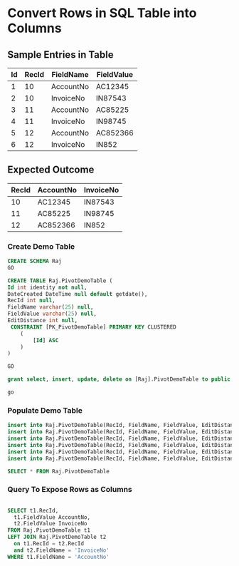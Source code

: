# Convert Rows in SQL Table into Columns

## Sample Entries in Table
|Id|RecId|FieldName|FieldValue|
|-|-----|---------|---------|
|1|10|AccountNo|AC12345|
|2|10|InvoiceNo|IN87543|
|3|11|AccountNo|AC85225|
|4|11|InvoiceNo|IN98745|
|5|12|AccountNo|AC852366|
|6|12|InvoiceNo|IN852|



## Expected Outcome

|RecId|AccountNo|InvoiceNo|
|-----|---------|---------|
|10|AC12345|IN87543|
|11|AC85225|IN98745|
|12|AC852366|IN852|

### Create Demo Table
```sql
CREATE SCHEMA Raj
GO

CREATE TABLE Raj.PivotDemoTable (
Id int identity not null,
DateCreated DateTime null default getdate(),
RecId int null,
FieldName varchar(25) null,
FieldValue varchar(25) null,
EditDistance int null,
 CONSTRAINT [PK_PivotDemoTable] PRIMARY KEY CLUSTERED 
    (
	    [Id] ASC
    )
)

GO

grant select, insert, update, delete on [Raj].PivotDemoTable to public

go

```

### Populate Demo Table

```sql
insert into Raj.PivotDemoTable(RecId, FieldName, FieldValue, EditDistance) SELECT 10, 'AccountNo', 'AC12345', 10
insert into Raj.PivotDemoTable(RecId, FieldName, FieldValue, EditDistance) SELECT 10, 'InvoiceNo', 'IN87543', 20
insert into Raj.PivotDemoTable(RecId, FieldName, FieldValue, EditDistance) SELECT 11, 'AccountNo', 'AC85225', 20
insert into Raj.PivotDemoTable(RecId, FieldName, FieldValue, EditDistance) SELECT 11, 'InvoiceNo', 'IN98745', 5
insert into Raj.PivotDemoTable(RecId, FieldName, FieldValue, EditDistance) SELECT 12, 'AccountNo', 'AC852366', 20
insert into Raj.PivotDemoTable(RecId, FieldName, FieldValue, EditDistance) SELECT 12, 'InvoiceNo', 'IN852', 7

SELECT * FROM Raj.PivotDemoTable
```
### Query To Expose Rows as Columns

```sql

SELECT t1.RecId,
  t1.FieldValue AccountNo,
  t2.FieldValue InvoiceNo
FROM Raj.PivotDemoTable t1
LEFT JOIN Raj.PivotDemoTable t2
  on t1.RecId = t2.RecId
  and t2.FieldName = 'InvoiceNo'
WHERE t1.FieldName = 'AccountNo'
```
